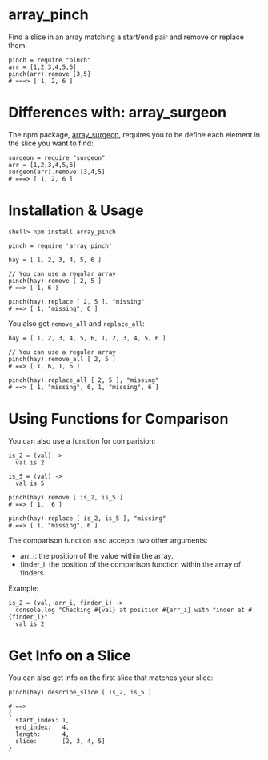 
array\_pinch
=============

Find a slice in an array matching a start/end pair and remove or replace them.

    pinch = require "pinch"
    arr = [1,2,3,4,5,6]
    pinch(arr).remove [3,5]
    # ===> [ 1, 2, 6 ]

Differences with: array\_surgeon
===============================

The npm package, [array\_surgeon](https://npmjs.org/package/array_surgeon), 
requires you to be define each element in the slice you want to find:

    surgeon = require "surgeon"
    arr = [1,2,3,4,5,6]
    surgeon(arr).remove [3,4,5]
    # ===> [ 1, 2, 6 ]

Installation & Usage
====

    shell> npm install array_pinch

    pinch = require 'array_pinch'

    hay = [ 1, 2, 3, 4, 5, 6 ]
    
    // You can use a regular array
    pinch(hay).remove [ 2, 5 ]
    # ==> [ 1, 6 ]
   
    pinch(hay).replace [ 2, 5 ], "missing"
    # ==> [ 1, "missing", 6 ]

You also get `remove_all` and `replace_all`:

    hay = [ 1, 2, 3, 4, 5, 6, 1, 2, 3, 4, 5, 6 ]
    
    // You can use a regular array
    pinch(hay).remove_all [ 2, 5 ]
    # ==> [ 1, 6, 1, 6 ]
   
    pinch(hay).replace_all [ 2, 5 ], "missing"
    # ==> [ 1, "missing", 6, 1, "missing", 6 ]
    
Using Functions for Comparison
==============================

You can also use a function for comparision:

    is_2 = (val) ->
      val is 2
      
    is_5 = (val) ->
      val is 5
      
    pinch(hay).remove [ is_2, is_5 ]
    # ==> [ 1,  6 ]
   
    pinch(hay).replace [ is_2, is_5 ], "missing"
    # ==> [ 1, "missing", 6 ]

The comparison function also accepts two other arguments:

  * arr\_i: the position of the value within the array.
  * finder\_i: the position of the comparison function within the array of finders.

Example:

    is_2 = (val, arr_i, finder_i) ->
      console.log "Checking #{val} at position #{arr_i} with finder at #{finder_i}"
      val is 2


Get Info on a Slice
================
You can also get info on the first slice that matches your slice:

    pinch(hay).describe_slice [ is_2, is_5 ]
    
    # ==> 
    { 
      start_index: 1, 
      end_index:   4, 
      length:      4,
      slice:       [2, 3, 4, 5]
    }
   
  
